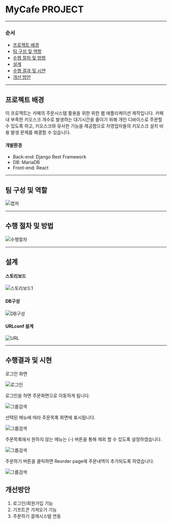 # MyCafe PROJECT

---

### 순서

- [프로젝트 배경](#프로젝트-배경)
- [팀 구성 및 역할](#팀-구성-및-역할)
- [수행 절차 및 방법](#수행-절차-및-방법)
- [설계](#설계)
- [수행 결과 및 시연](#수행-결과-및-시연)
- [개선 방안](#개선-방안)

---

## 프로젝트 배경

이 프로젝트는 카페의 주문시스템 활용을 위한 위한 웹 애플리케이션 제작입니다. 카페 내 부족한 키오스크 개수로 발생하는 대기시간을 줄이기 위해 개인 디바이스로 주문할 수 있도록 하고, 키오스크와 유사한 기능을 제공함으로 자영업자들의 키오스크 설치 비용 발생 문제를 해결할 수 있습니다. 

#### 개발환경

- Back-end: Django Rest Framework
- DB: MariaDB
- Front-end: React

---

## 팀 구성 및 역할

![캡처](C:\mycafe_project\myCafe\readme_img\팀역할.PNG)

---

## 수행 절차 및 방법

![수행절차](C:\mycafe_project\myCafe\readme_img\수행절차.PNG)

---

## 설계

#### 스토리보드

![스토리보드1](C:\mycafe_project\myCafe\readme_img\스토리보드1.PNG)

#### DB구성

![DB구성](C:\mycafe_project\myCafe\readme_img\DB구성.PNG)

#### URLconf 설계

![URL](C:\mycafe_project\myCafe\readme_img\URL.PNG)

---

## 수행결과 및 시현

로그인 화면

![로그인](C:\mycafe_project\myCafe\readme_img\로그인.PNG)



로그인을 하면 주문화면으로 이동하게 됩니다.

![그룹검색](C:\mycafe_project\myCafe\readme_img\주문화면.PNG)



선택된 메뉴에 따라 주문목록 화면에 표시됩니다.

![그룹검색](C:\mycafe_project\myCafe\readme_img\주문화면1.PNG)



주문목록에서 원하지 않는 메뉴는 (-) 버튼을 통해 제외 할 수 있도록 설정하였습니다.

![그룹검색](C:\mycafe_project\myCafe\readme_img\주문화면2.PNG)



주문하기 버튼을 클릭하면 Reorder page에 주문내역이 추가되도록 하였습니다. 

![그룹검색](C:\mycafe_project\myCafe\readme_img\재주문.PNG)





## 개선방안

1. 로그인/회원가입 기능
2. 기프트콘 가져오기 기능
3. 주문하기 결제시스템 연동
